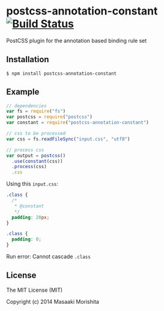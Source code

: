 # postcss-annotation-constant [![Build Status](https://travis-ci.org/morishitter/postcss-annotation-constant.svg)](https://travis-ci.org/morishitter/postcss-annotation-constant)

PostCSS plugin for the annotation based binding rule set

## Installation

```shell
$ npm install postcss-annotation-constant
```

## Example

```js
// dependencies
var fs = require("fs")
var postcss = require("postcss")
var constant = require("postcss-annotation-constant")

// css to be processed
var css = fs.readFileSync("input.css", "utf8")

// process css
var output = postcss()
  .use(constant(css))
  .process(css)
  .css
```

Using this `input.css`:

```css
.class {
  /*
   * @constant
   */
  padding: 20px;
}

.class {
  padding: 0;
}
```

Run error: Cannot cascade `.class`

## License

The MIT License (MIT)

Copyright (c) 2014 Masaaki Morishita
